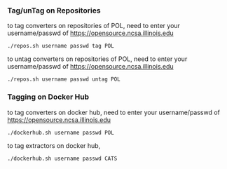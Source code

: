 

### Tag/unTag on Repositories

to tag converters on repositories of POL, need to enter your username/passwd of https://opensource.ncsa.illinois.edu
```
./repos.sh username passwd tag POL
```
to untag converters on repositories of POL, need to enter your username/passwd of https://opensource.ncsa.illinois.edu
```
./repos.sh username passwd untag POL
```

### Tagging on Docker Hub
to tag converters on docker hub, need to enter your username/passwd of https://opensource.ncsa.illinois.edu
```
./dockerhub.sh username passwd POL
```

to tag extractors on docker hub,
```
./dockerhub.sh username passwd CATS
```

